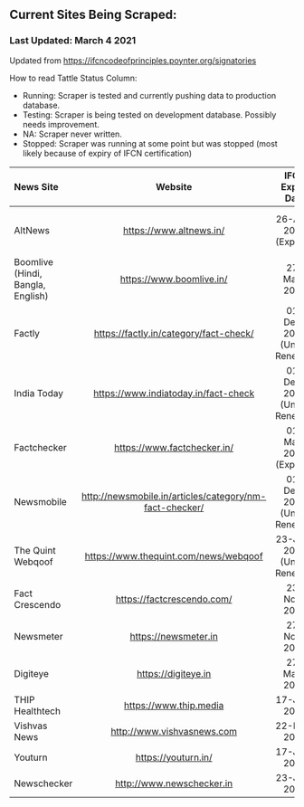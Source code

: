 ## Current Sites Being Scraped:

### Last Updated: March 4 2021

Updated from https://ifcncodeofprinciples.poynter.org/signatories

How to read Tattle Status Column: 

* Running: Scraper is tested and currently pushing data to production database.
* Testing: Scraper is being tested on development database. Possibly needs improvement. 
* NA: Scraper never written. 
* Stopped: Scraper was running at some point but was stopped (most likely because of expiry of IFCN certification)


 News Site              | Website                         | IFCN Expiry Date    |License Terms     | Tattle Status   |
| :-------------------- | :----------------------------:  | :-----------------: |:----------------:| :--------------:|
|  AltNews                          | https://www.altnews.in/                | 26-Apr-2020 (Expired) | Attribution 3.0 Unported (CC BY 3.0)| Stopped |
| Boomlive (Hindi, Bangla, English) | https://www.boomlive.in/               | 27-May-2021   |   Unclear |  Running |
|  Factly                           | https://factly.in/category/fact-check/ | 01-Dec-2020 (Under Renewal)  | CC Attribution 4.0 International License|  Running |
|  India Today                      | https://www.indiatoday.in/fact-check   | 01-Dec-2020 (Under Renewal)   | Unclear  |   Running |
|  Factchecker                      | https://www.factchecker.in/            | 01-Mar-2020 (Expired) | Unclear  |   Stopped |
|  Newsmobile                       | http://newsmobile.in/articles/category/nm-fact-checker/  | 01-Dec-2020 (Under Renewal) | Unclear  |   Running |
|  The Quint Webqoof                | https://www.thequint.com/news/webqoof  | 23-Jan-2021 (Under Renewal)| Unclear  |   Testing |
|  Fact Crescendo                   | https://factcrescendo.com/             | 23-Nov-2021     |          | NA      |
|  Newsmeter                        | https://newsmeter.in                   | 27-Nov-2021     |          | Testing |
|  Digiteye                         | https://digiteye.in                    | 27-May-2021     |          | Testing |
|  THIP Healthtech                  | https://www.thip.media                 | 17-Jun-2021     |          | NA      | 
|  Vishvas News                     | http://www.vishvasnews.com             | 22-Feb-2021     |          | Testing |  
|  Youturn                          | https://youturn.in/                    | 17-Jun-2021     |          | NA      |
|  Newschecker                      | http://www.newschecker.in              | 23-Jan-2020     |          | Testing |


